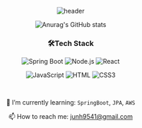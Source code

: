 <div align="center">
  
  ![header](https://capsule-render.vercel.app/api?type=waving&color=gradient&height=200&section=header&text=JunHee%&fontSize=50&fontAlign=50&fontAlignY=35)
  
  
  
  ![Anurag's GitHub stats](https://github-readme-stats.vercel.app/api?username=junh9541&show_icons=true&theme=radical)
  
  ### 🛠Tech Stack
  
  ![Spring Boot](https://img.shields.io/badge/Spring_Boot-F2F4F9?style=for-the-badge&logo=spring-boot)
  ![Node.js](https://img.shields.io/badge/Node%20js-339933?style=for-the-badge&logo=nodedotjs&logoColor=white)
  ![React](https://img.shields.io/badge/react-%2320232a.svg?style=for-the-badge&logo=react&logoColor=%2361DAFB)
  
  ![JavaScript](https://img.shields.io/badge/javascript-%23323330.svg?style=for-the-badge&logo=javascript&logoColor=%23F7DF1E)
  ![HTML](https://img.shields.io/badge/HTML5-E34F26?style=for-the-badge&logo=html5&logoColor=white)
  ![CSS3](https://img.shields.io/badge/css3-%231572B6.svg?style=for-the-badge&logo=css3&logoColor=white)

  </br>

  🌱 I’m currently learning: `SpringBoot`, `JPA`, `AWS`
  </br>
   
   📫 How to reach me: junh9541@gmail.com
    
</div>

<!--
- 🌱 I’m currently learning ...
- 👯 I’m looking to collaborate on ...
- 🤔 I’m looking for help with ...
- 💬 Ask me about ...
- 📫 How to reach me: ...
- 😄 Pronouns: ...
- ⚡ Fun fact: ...
-->
